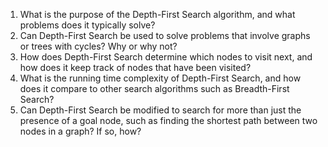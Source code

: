 

1. What is the purpose of the Depth-First Search algorithm, and what problems does it typically solve?
2. Can Depth-First Search be used to solve problems that involve graphs or trees with cycles? Why or why not?
3. How does Depth-First Search determine which nodes to visit next, and how does it keep track of nodes that have been visited?
4. What is the running time complexity of Depth-First Search, and how does it compare to other search algorithms such as Breadth-First Search?
5. Can Depth-First Search be modified to search for more than just the presence of a goal node, such as finding the shortest path between two nodes in a graph? If so, how?